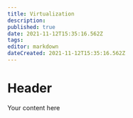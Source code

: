 ```yaml
---
title: Virtualization
description: 
published: true
date: 2021-11-12T15:35:16.562Z
tags: 
editor: markdown
dateCreated: 2021-11-12T15:35:16.562Z
---
```


# Header
Your content here